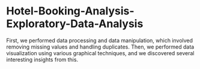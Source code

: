 # Hotel-Booking-Analysis-Exploratory-Data-Analysis
 First, we performed data processing and data manipulation, which involved removing missing values and handling duplicates. Then, we performed data visualization using various graphical techniques, and we discovered several interesting insights from this.
